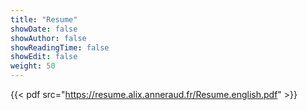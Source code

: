 ```yaml
---
title: "Resume"
showDate: false
showAuthor: false
showReadingTime: false
showEdit: false
weight: 50
---
```


{{< pdf src="https://resume.alix.anneraud.fr/Resume.english.pdf"  >}}

